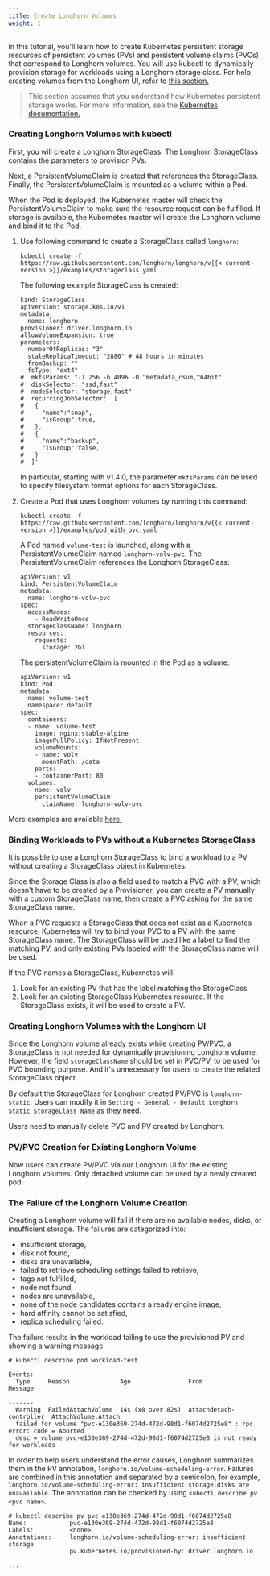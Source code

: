 ```yaml
---
title: Create Longhorn Volumes
weight: 1
---
```


In this tutorial, you'll learn how to create Kubernetes persistent storage resources of persistent volumes (PVs) and persistent volume claims (PVCs) that correspond to Longhorn volumes. You will use kubectl to dynamically provision storage for workloads using a Longhorn storage class. For help creating volumes from the Longhorn UI, refer to [this section.](#creating-longhorn-volumes-with-the-longhorn-ui)

> This section assumes that you understand how Kubernetes persistent storage works. For more information, see the [Kubernetes documentation.](https://kubernetes.io/docs/concepts/storage/persistent-volumes/)

### Creating Longhorn Volumes with kubectl

First, you will create a Longhorn StorageClass. The Longhorn StorageClass contains the parameters to provision PVs.

Next, a PersistentVolumeClaim is created that references the StorageClass. Finally, the PersistentVolumeClaim is mounted as a volume within a Pod.

When the Pod is deployed, the Kubernetes master will check the PersistentVolumeClaim to make sure the resource request can be fulfilled. If storage is available, the Kubernetes master will create the Longhorn volume and bind it to the Pod.

1. Use following command to create a StorageClass called `longhorn`:

    ```
    kubectl create -f https://raw.githubusercontent.com/longhorn/longhorn/v{{< current-version >}}/examples/storageclass.yaml
    ```

    The following example StorageClass is created:

    ```
    kind: StorageClass
    apiVersion: storage.k8s.io/v1
    metadata:
      name: longhorn
    provisioner: driver.longhorn.io
    allowVolumeExpansion: true
    parameters:
      numberOfReplicas: "3"
      staleReplicaTimeout: "2880" # 48 hours in minutes
      fromBackup: ""
      fsType: "ext4"
    #  mkfsParams: "-I 256 -b 4096 -O ^metadata_csum,^64bit"
    #  diskSelector: "ssd,fast"
    #  nodeSelector: "storage,fast"
    #  recurringJobSelector: '[
    #   {
    #     "name":"snap",
    #     "isGroup":true,
    #   },
    #   {
    #     "name":"backup",
    #     "isGroup":false,
    #   }
    #  ]'
    ```

    In particular, starting with v1.4.0, the parameter `mkfsParams` can be used to specify filesystem format options for each StorageClass.

2. Create a Pod that uses Longhorn volumes by running this command:

    ```
    kubectl create -f https://raw.githubusercontent.com/longhorn/longhorn/v{{< current-version >}}/examples/pod_with_pvc.yaml
    ```

    A Pod named `volume-test` is launched, along with a PersistentVolumeClaim named `longhorn-volv-pvc`. The PersistentVolumeClaim references the Longhorn StorageClass:

    ```
    apiVersion: v1
    kind: PersistentVolumeClaim
    metadata:
      name: longhorn-volv-pvc
    spec:
      accessModes:
        - ReadWriteOnce
      storageClassName: longhorn
      resources:
        requests:
          storage: 2Gi
    ```

    The persistentVolumeClaim is mounted in the Pod as a volume:

    ```
    apiVersion: v1
    kind: Pod
    metadata:
      name: volume-test
      namespace: default
    spec:
      containers:
      - name: volume-test
        image: nginx:stable-alpine
        imagePullPolicy: IfNotPresent
        volumeMounts:
        - name: volv
          mountPath: /data
        ports:
        - containerPort: 80
      volumes:
      - name: volv
        persistentVolumeClaim:
          claimName: longhorn-volv-pvc
    ```
More examples are available [here.](../../../references/examples)

### Binding Workloads to PVs without a Kubernetes StorageClass

It is possible to use a Longhorn StorageClass to bind a workload to a PV without creating a StorageClass object in Kubernetes.

Since the Storage Class is also a field used to match a PVC with a PV, which doesn't have to be created by a Provisioner, you can create a PV manually with a custom StorageClass name, then create a PVC asking for the same StorageClass name.

When a PVC requests a StorageClass that does not exist as a Kubernetes resource, Kubernetes will try to bind your PVC to a PV with the same StorageClass name. The StorageClass will be used like a label to find the matching PV, and only existing PVs labeled with the StorageClass name will be used.

If the PVC names a StorageClass, Kubernetes will:

1. Look for an existing PV that has the label matching the StorageClass
2. Look for an existing StorageClass Kubernetes resource. If the StorageClass exists, it will be used to create a PV.

### Creating Longhorn Volumes with the Longhorn UI

Since the Longhorn volume already exists while creating PV/PVC, a StorageClass is not needed for dynamically provisioning Longhorn volume. However, the field `storageClassName` should be set in PVC/PV, to be used for PVC bounding purpose. And it's unnecessary for users to create the related StorageClass object.

By default the StorageClass for Longhorn created PV/PVC is `longhorn-static`. Users can modify it in `Setting - General - Default Longhorn Static StorageClass Name` as they need.

Users need to manually delete PVC and PV created by Longhorn.


### PV/PVC Creation for Existing Longhorn Volume

Now users can create PV/PVC via our Longhorn UI for the existing Longhorn volumes.
Only detached volume can be used by a newly created pod.

### The Failure of the Longhorn Volume Creation

Creating a Longhorn volume will fail if there are no available nodes, disks, or insufficient storage. The failures are categorized into:
- insufficient storage,
- disk not found,
- disks are unavailable,
- failed to retrieve scheduling settings failed to retrieve,
- tags not fulfilled,
- node not found,
- nodes are unavailable,
- none of the node candidates contains a ready engine image,
- hard affinity cannot be satisfied,
- replica scheduling failed.

The failure results in the workload failing to use the provisioned PV and showing a warning message
```
# kubectl describe pod workload-test

Events:
  Type     Reason              Age                From                     Message
  ----     ------              ----               ----                     -------
  Warning  FailedAttachVolume  14s (x8 over 82s)  attachdetach-controller  AttachVolume.Attach 
  failed for volume "pvc-e130e369-274d-472d-98d1-f6074d2725e8" : rpc error: code = Aborted 
  desc = volume pvc-e130e369-274d-472d-98d1-f6074d2725e8 is not ready for workloads
```

In order to help users understand the error causes, Longhorn summarizes them in the PV annotation, `longhorn.io/volume-scheduling-error`. Failures are combined in this annotation and separated by a semicolon, for example, `longhorn.io/volume-scheduling-error: insufficient storage;disks are unavailable`. The annotation can be checked by using `kubectl describe pv <pvc name>`.
```
# kubectl describe pv pvc-e130e369-274d-472d-98d1-f6074d2725e8
Name:            pvc-e130e369-274d-472d-98d1-f6074d2725e8
Labels:          <none>
Annotations:     longhorn.io/volume-scheduling-error: insufficient storage
                 pv.kubernetes.io/provisioned-by: driver.longhorn.io

...

```